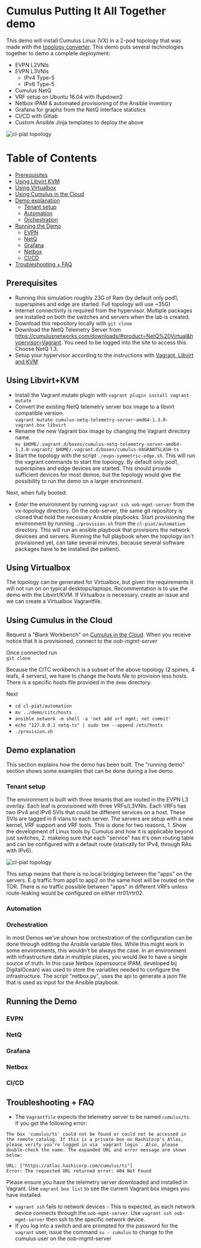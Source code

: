 # Cumulus Putting It All Together demo

This demo will install Cumulus Linux (VX) in a 2-pod topology that was made with the [topology converter](https://github.com/CumulusNetworks/topology_converter). This demo puts several technologies together to demo a complete deployment:

* EVPN L2VNIs
* EVPN L3VNIs
  * IPv4 Type-5
  * IPv6 Type-5
* Cumulus NetQ
* VRF setup on Ubuntu 16.04 with Ifupdown2
* Netbox IPAM & automated provisioning of the Ansible inventory
* Grafana for graphs from the NetQ interface statistics
* CI/CD with Gitlab
* Custom Ansible Jinja templates to deploy the above


![cl-piat topology](diagrams/cl-piat-topology.png)


Table of Contents
=================
* [Prerequisites](#prerequisites)
* [Using Libvirt KVM](#using-libvirtkvm)
* [Using Virtualbox](#using-virtualbox)
* [Using Cumulus in the Cloud](#using-cumulus-in-the-cloud)
* [Demo explanation](#demo-explanation)
  * [Tenant setup](#tenant-setup)
  * [Automation](#automation)
  * [Orchestration](#orchestration)
* [Running the Demo](#running-the-demo)
  * [EVPN](#EVPN)
  * [NetQ](#NetQ)
  * [Grafana](#Grafana)
  * [Netbox](#Netbox)
  * [CI/CD](#CI/CD)
* [Troubleshooting + FAQ](#troubleshooting--faq)


Prerequisites
------------------------
* Running this simulation roughly 23G of Ram (by default only pod1, superspines and edge are started. Full topology will use ~35G)
* Internet connectivity is required from the hypervisor. Multiple packages are installed on both the switches and servers when the lab is created.
* Download this repository locally with `git clone` 
* Download the NetQ Telemetry Server from https://cumulusnetworks.com/downloads/#product=NetQ%20Virtual&hypervisor=Vagrant. You need to be logged into the site to access this.  Choose NetQ 1.3.
* Setup your hypervisor according to the instructions with [Vagrant, Libvirt and KVM](https://docs.cumulusnetworks.com/display/VX/Vagrant+and+Libvirt+with+KVM+or+QEMU)

Using Libvirt+KVM
------------------------
* Install the Vagrant mutate plugin with 
`vagrant plugin install vagrant-mutate`
* Convert the existing NetQ telemetry server box image to a libvirt compatible version.   
`vagrant mutate cumulus-netq-telemetry-server-amd64-1.3.0-vagrant.box libvirt`
* Rename the new Vagrant box image by changing the Vagrant directory name.  
`mv $HOME/.vagrant.d/boxes/cumulus-netq-telemetry-server-amd64-1.3.0-vagrant/ $HOME/.vagrant.d/boxes/cumulus-VAGRANTSLASH-ts`
* Start the topology with the script `./evpn-symmetric-edge.sh`. This will run the vagrant commands to start the topology. By default only pod1, superspines and edge devices are started. This should provide sufficient devices for most demos, but the topology would give the possibility to run the demo on a larger environment. 

Next, when fully booted:
* Enter the environment by running `vagrant ssh oob-mgmt-server` from the vx-topology directory. On the oob-server, the same git repository is cloned that hold the necessary Ansible playbooks. Start provisioning the environment by running `./provision.sh` from the `cl-piat/automation` directory. This will run an ansible playbook that provisions the network devicees and servers. Running the full playbook when the topology isn't provisioned yet, can take several minutes, because several software packages have to be installed (be patient).

Using Virtualbox
------------------------
The topology can be generated for Virtualbox, but given the requirements it will not run on on typical desktops/laptops. Recommentation is to use the demo with the Libvirt/KVM. If Virtualbox is necessary, create an issue and we can create a Virtualbox Vagrantfile.  


Using Cumulus in the Cloud
------------------------
Request a "Blank Workbench" on [Cumulus in the Cloud](https://cumulusnetworks.com/try-for-free/). When you receive notice that it is provisioned, connect to the *oob-mgmt-server*

Once connected run  
`git clone`

Because the CITC workbench is a subset of the above topology (2 spines, 4 leafs, 4 servers), we have to change the hosts file to provision less hosts. There is a specific hosts file provided in the `demo` directory. 

Next  
* `cd cl-piat/automation`  
* `mv ../demo/citc/hosts .`
* `ansible network -m shell -a 'net add vrf mgmt; net commit'`
* `echo "127.0.0.1 netq-ts" | sudo tee --append /etc/hosts`
* `./provision.sh`

Demo explanation
------------------------
This section explains how the demo has been built. The "running demo" section shows some examples that can be done during a live demo.

### Tenant setup
The environment is built with three tenants that are routed in the EVPN L3 overlay. Each leaf is provisioned with three VRFs/L3VNIs. Each VRFs has two IPv4 and IPv6 SVIs that could be different services on a host. These SVIs are tagged in 6 vlans to each server. The servers are setup with a new kernel, VRF support and VRF tools. This is done for two reasons, 1. Show the development of Linux tools by Cumulus and how it is applicable beyond just switches, 2. makeing sure that each "service" has it's own routing table and can be configured with a default route (statically for IPv4, through RAs with IPv6).

![cl-piat topology](diagrams/cl-piat-tenants.png)

This setup means that there is no local bridging between the "apps" on the servers. E.g traffic from app1 to app2 on the same host will be routed on the TOR. There is no traffic possible between "apps" in different VRFs unless route-leaking would be configured on either rtr01/rtr02. 

### Automation

### Orchestration
In most Demos we've shown how orchestration of the configuration can be done through editting the Ansible variable files. While this might work in some environments, this wouldn't be always the case. In an environment with infrastructure data in multiple places, you would like to have a single source of truth. In this case Netbox (opensource IPAM, developed bij DigitalOcean) was used to store the variables needed to configure the infrastructure. The script "netbox.py", uses the api to generate a json file that is used as input for the Ansible playbook.


Running the Demo
------------------------

### EVPN
### NetQ
### Grafana
### Netbox
### CI/CD


Troubleshooting + FAQ
-------
* The `Vagrantfile` expects the telemetry server to be named `cumulus/ts`. If you get the following error:

```
The box 'cumulus/ts' could not be found or could not be accessed in the remote catalog. If this is a private box on HashiCorp's Atlas, please verify you're logged in via `vagrant login`. Also, please double-check the name. The expanded URL and error message are shown below:

URL: ["https://atlas.hashicorp.com/cumulus/ts"]
Error: The requested URL returned error: 404 Not Found
```

Please ensure you have the telemetry server downloaded and installed in Vagrant. Use `vagrant box list` to see the current Vagrant box images you have installed.
* `vagrant ssh` fails to network devices - This is expected, as each network device connects through the `oob-mgmt-server`. Use `vagrant ssh oob-mgmt-server` then ssh to the specific network device.
* If you log into a switch and are prompted for the password for the `vagrant` user, issue the command `su - cumulus` to change to the cumulus user on the oob-mgmt-server
